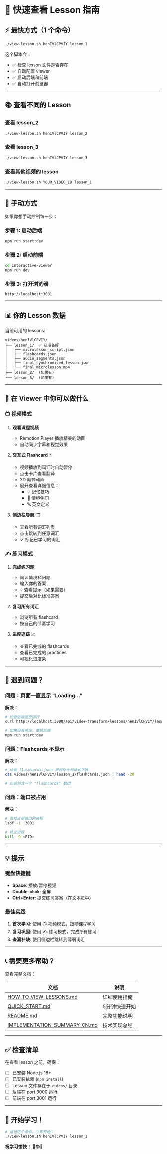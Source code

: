 # 🚀 快速查看 Lesson 指南

## ⚡ 最快方式（1 个命令）

```bash
./view-lesson.sh henIVlCPVIY lesson_1
```

这个脚本会：

- ✅ 检查 lesson 文件是否存在
- ✅ 自动配置 viewer
- ✅ 启动后端和前端
- ✅ 自动打开浏览器

---

## 📚 查看不同的 Lesson

### 查看 lesson_2

```bash
./view-lesson.sh henIVlCPVIY lesson_2
```

### 查看 lesson_3

```bash
./view-lesson.sh henIVlCPVIY lesson_3
```

### 查看其他视频的 lesson

```bash
./view-lesson.sh YOUR_VIDEO_ID lesson_1
```

---

## 🔧 手动方式

如果你想手动控制每一步：

### 步骤 1: 启动后端

```bash
npm run start:dev
```

### 步骤 2: 启动前端

```bash
cd interactive-viewer
npm run dev
```

### 步骤 3: 打开浏览器

```
http://localhost:3001
```

---

## 📊 你的 Lesson 数据

当前可用的 lessons:

```
videos/henIVlCPVIY/
├── lesson_1/  ✅ 已准备好
│   ├── microlesson_script.json
│   ├── flashcards.json
│   ├── audio_segments.json
│   ├── final_synchronized_lesson.json
│   └── final_microlesson.mp4
├── lesson_2/  (如果有)
└── lesson_3/  (如果有)
```

---

## 🎯 在 Viewer 中你可以做什么

### 📺 视频模式

1. **观看课程视频**
   - Remotion Player 播放精美的动画
   - 自动同步字幕和视觉效果

2. **交互式 Flashcard** 🃏
   - 视频播放到词汇时自动暂停
   - 点击卡片查看翻译
   - 3D 翻转动画
   - 展开查看详细信息：
     - 💡 记忆技巧
     - 📝 情境例句
     - 🔤 英文定义

3. **侧边栏导航** 🗂️
   - 查看所有词汇列表
   - 点击跳转到任意词汇
   - ✓ 标记已学习的词汇

### ✍️ 练习模式

1. **完成练习题**
   - 阅读情境和问题
   - 输入你的答案
   - 💡 查看提示（如果需要）
   - 提交后对比标准答案

2. **复习所有词汇**
   - 浏览所有 flashcard
   - 按自己的节奏学习

3. **进度追踪** 📈
   - 查看已完成的 flashcards
   - 查看已完成的 practices
   - 可视化进度条

---

## 🐛 遇到问题？

### 问题：页面一直显示 "Loading..."

**解决：**

```bash
# 检查后端是否运行
curl http://localhost:3000/api/video-transform/lessons/henIVlCPVIY/lesson_1

# 如果没有响应，重启后端
npm run start:dev
```

### 问题：Flashcards 不显示

**解决：**

```bash
# 检查 flashcards.json 是否存在和格式正确
cat videos/henIVlCPVIY/lesson_1/flashcards.json | head -20

# 应该包含一个 "flashcards" 数组
```

### 问题：端口被占用

**解决：**

```bash
# 查找占用端口的进程
lsof -i :3001

# 终止进程
kill -9 <PID>
```

---

## 💡 提示

### 键盘快捷键

- **Space**: 播放/暂停视频
- **Double-click**: 全屏
- **Ctrl+Enter**: 提交练习答案（在文本框中）

### 最佳实践

1. **首次学习**: 使用 📺 视频模式，跟随课程学习
2. **复习巩固**: 使用 ✍️ 练习模式，完成所有练习
3. **查漏补缺**: 使用侧边栏跳转到薄弱词汇

---

## 📞 需要更多帮助？

查看完整文档：

| 文档                                                           | 说明          |
| -------------------------------------------------------------- | ------------- |
| [HOW_TO_VIEW_LESSONS.md](./HOW_TO_VIEW_LESSONS.md)             | 详细使用指南  |
| [QUICK_START.md](./interactive-viewer/QUICK_START.md)          | 5分钟快速开始 |
| [README.md](./interactive-viewer/README.md)                    | 完整功能说明  |
| [IMPLEMENTATION_SUMMARY_CN.md](./IMPLEMENTATION_SUMMARY_CN.md) | 技术实现总结  |

---

## ✅ 检查清单

在查看 lesson 之前，确保：

- [ ] 已安装 Node.js 18+
- [ ] 已安装依赖 (`npm install`)
- [ ] Lesson 文件存在于 `videos/` 目录
- [ ] 后端在 port 3000 运行
- [ ] 前端在 port 3001 运行

---

## 🎉 开始学习！

```bash
# 运行这个命令，立即开始：
./view-lesson.sh henIVlCPVIY lesson_1
```

**祝学习愉快！** 🚀📚✨
